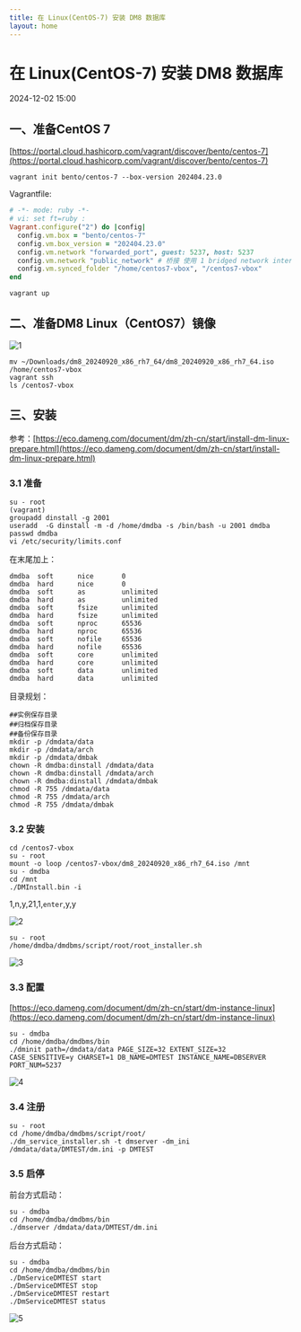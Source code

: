 ```yaml
---
title: 在 Linux(CentOS-7) 安装 DM8 数据库
layout: home
---
```


# 在 Linux(CentOS-7) 安装 DM8 数据库

2024-12-02 15:00


## 一、准备CentOS 7 

[https://portal.cloud.hashicorp.com/vagrant/discover/bento/centos-7](https://portal.cloud.hashicorp.com/vagrant/discover/bento/centos-7)



```shell
vagrant init bento/centos-7 --box-version 202404.23.0
```

Vagrantfile:

```ruby
# -*- mode: ruby -*-
# vi: set ft=ruby :
Vagrant.configure("2") do |config|
  config.vm.box = "bento/centos-7"
  config.vm.box_version = "202404.23.0"
  config.vm.network "forwarded_port", guest: 5237, host: 5237
  config.vm.network "public_network" # 桥接 使用 1 bridged network interfaces
  config.vm.synced_folder "/home/centos7-vbox", "/centos7-vbox"
end

```

```shell
vagrant up
```

## 二、准备DM8 Linux（CentOS7）镜像
![1](../assets/images/2024-12-02/1.png)

```shell
mv ~/Downloads/dm8_20240920_x86_rh7_64/dm8_20240920_x86_rh7_64.iso /home/centos7-vbox
vagrant ssh
ls /centos7-vbox
```

## 三、安装

参考：[https://eco.dameng.com/document/dm/zh-cn/start/install-dm-linux-prepare.html](https://eco.dameng.com/document/dm/zh-cn/start/install-dm-linux-prepare.html)

### 3.1 准备

```shell
su - root
(vagrant)
groupadd dinstall -g 2001
useradd  -G dinstall -m -d /home/dmdba -s /bin/bash -u 2001 dmdba
passwd dmdba
vi /etc/security/limits.conf
```
在末尾加上：

```
dmdba  soft      nice       0
dmdba  hard      nice       0
dmdba  soft      as         unlimited
dmdba  hard      as         unlimited
dmdba  soft      fsize      unlimited
dmdba  hard      fsize      unlimited
dmdba  soft      nproc      65536
dmdba  hard      nproc      65536
dmdba  soft      nofile     65536
dmdba  hard      nofile     65536
dmdba  soft      core       unlimited
dmdba  hard      core       unlimited
dmdba  soft      data       unlimited
dmdba  hard      data       unlimited
```
目录规划：
```shell
##实例保存目录
##归档保存目录
##备份保存目录
mkdir -p /dmdata/data 
mkdir -p /dmdata/arch
mkdir -p /dmdata/dmbak
chown -R dmdba:dinstall /dmdata/data
chown -R dmdba:dinstall /dmdata/arch
chown -R dmdba:dinstall /dmdata/dmbak
chmod -R 755 /dmdata/data
chmod -R 755 /dmdata/arch
chmod -R 755 /dmdata/dmbak
```

### 3.2 安装

```shell
cd /centos7-vbox
su - root
mount -o loop /centos7-vbox/dm8_20240920_x86_rh7_64.iso /mnt
su - dmdba
cd /mnt
./DMInstall.bin -i
```

1,n,y,21,1,`enter`,y,y

![2](../assets/images/2024-12-02/2.png)

```shell
su - root
/home/dmdba/dmdbms/script/root/root_installer.sh
```

![3](../assets/images/2024-12-02/3.png)

### 3.3 配置

[https://eco.dameng.com/document/dm/zh-cn/start/dm-instance-linux](https://eco.dameng.com/document/dm/zh-cn/start/dm-instance-linux)

```shell
su - dmdba
cd /home/dmdba/dmdbms/bin
./dminit path=/dmdata/data PAGE_SIZE=32 EXTENT_SIZE=32 CASE_SENSITIVE=y CHARSET=1 DB_NAME=DMTEST INSTANCE_NAME=DBSERVER PORT_NUM=5237
```
![4](../assets/images/2024-12-02/4.png)

### 3.4 注册

```shell
su - root
cd /home/dmdba/dmdbms/script/root/
./dm_service_installer.sh -t dmserver -dm_ini /dmdata/data/DMTEST/dm.ini -p DMTEST
```

### 3.5 启停

前台方式启动：

```shell
su - dmdba
cd /home/dmdba/dmdbms/bin
./dmserver /dmdata/data/DMTEST/dm.ini
```

后台方式启动：

```shell
su - dmdba
cd /home/dmdba/dmdbms/bin
./DmServiceDMTEST start
./DmServiceDMTEST stop
./DmServiceDMTEST restart
./DmServiceDMTEST status
```
![5](../assets/images/2024-12-02/5.png)
